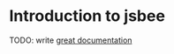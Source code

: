 # Introduction to jsbee

TODO: write [great documentation](http://jacobian.org/writing/what-to-write/)
